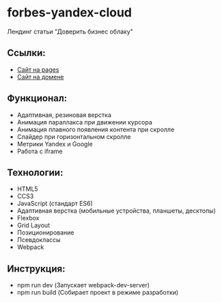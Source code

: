 # forbes-yandex-cloud

Лендинг статьи "Доверить бизнес облаку"

## Ссылки:

- [Сайт на pages](https://apant94.github.io/forbes-yandex-cloud/)
- [Cайт на домене](https://www.forbes.ru/special/yandexcloud/index.html?erid=4CQwVszH9pUkKkLs82c)

## Функционал:

- Адаптивная, резиновая верстка
- Анимация параллакса при движении курсора
- Анимация плавного появления контента при скролле
- Слайдер при горизонтальном скролле
- Метрики Yandex и Google
- Работа с iframe

## Технологии:

- HTML5
- CCS3
- JavaScript (стандарт ES6)
- Адаптивная верстка (мобильные устройства, планшеты, десктопы)
- Flexbox
- Grid Layout
- Позиционирование
- Псевдоклассы
- Webpack

## Инструкция:

- npm run dev (Запускает webpack-dev-server)
- npm run build (Собирает проект в режиме разработки)
